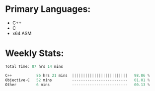 # Primary Languages:
- C++
- C
- x64 ASM

# Weekly Stats:
<!--START_SECTION:waka-->

```C++
Total Time: 87 hrs 14 mins

C++           86 hrs 21 mins  |||||||||||||||||||||||||   98.86 %
Objective-C   52 mins         -------------------------   01.01 %
Other         6 mins          -------------------------   00.13 %
```

<!--END_SECTION:waka-->



